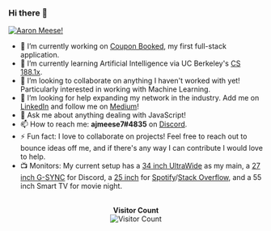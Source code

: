 ### Hi there 👋
[![Aaron Meese!](https://user-images.githubusercontent.com/17814535/88552040-33b43880-cfe9-11ea-9cc9-d0f032edfe1b.png)](https://github.com/ajmeese7/readme-ascii "README ASCII")


- 🔭 I’m currently working on [Coupon Booked](https://couponbooked.com), my first full-stack application.
- 🌱 I’m currently learning Artificial Intelligence via UC Berkeley's [CS 188.1x](https://courses.edx.org/courses/BerkeleyX/CS188.1x-4/1T2015/course/).
- 👯 I’m looking to collaborate on anything I haven't worked with yet! Particularly interested in working with Machine Learning.
- 🤔 I’m looking for help expanding my network in the industry. Add me on [LinkedIn](https://www.linkedin.com/in/aaronmeese/) and follow me on [Medium](https://medium.com/@ajmeese7)!
- 💬 Ask me about anything dealing with JavaScript!
- 📫 How to reach me: **ajmeese7#4835** on [Discord](https://discord.com).
- ⚡ Fun fact: I love to collaborate on projects! Feel free to reach out to bounce ideas off me, and if there's any way I can contribute I would love to help.
- 📺 Monitors: My current setup has a [34 inch UltraWide](https://www.bhphotovideo.com/c/product/1224159-REG/lg_34um68_p_34_21_9_ultra_wide.html/SID/wtbs_5f13032e833f32ad3d28012f) as my main, a [27 inch G-SYNC](https://www.amazon.com/dp/B07GWD3ZQL?tag=georiot-us-default-20&th=1&psc=1&ascsubtag=pcg-us-1296332435090532000-20) for Discord, a [25 inch](https://www.amazon.com/Acer-G257HL-bmidx-25-Inch-Widescreen/dp/B00RN08I86/ref=sr_1_57?dchild=1&qid=1595081808&refinements=p_89%3AAcer%2Cp_n_size_browse-bin%3A3547806011&s=pc&sr=1-57) for [Spotify](https://open.spotify.com/user/ajmeese)/[Stack Overflow](https://stackoverflow.com/users/6456163/ajmeese7?tab=profile), and a 55 inch Smart TV for movie night.

<p align="center">
  <br>
  <b>Visitor Count</b><br>
  <img src="https://profile-counter.glitch.me/ajmeese7/count.svg" alt="Visitor Count"/>
</p>
